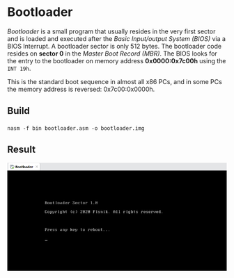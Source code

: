 # Bootloader
*Bootloader* is a small program that usually resides in the very first sector and is loaded and executed after the *Basic Input/output System (BIOS)* via a BIOS Interrupt. A bootloader sector is only 512 bytes. The bootloader code resides on **sector 0** in the *Master Boot Record (MBR)*. The BIOS looks for the entry to the bootloader on memory address **0x0000:0x7c00h** using the `INT 19h`. 

This is the standard boot sequence in almost all x86 PCs, and in some PCs the memory address is reversed: 0x7c00:0x0000h.     


## Build
`nasm -f bin bootloader.asm -o bootloader.img`

## Result
<img src="bootloader_running.png" />